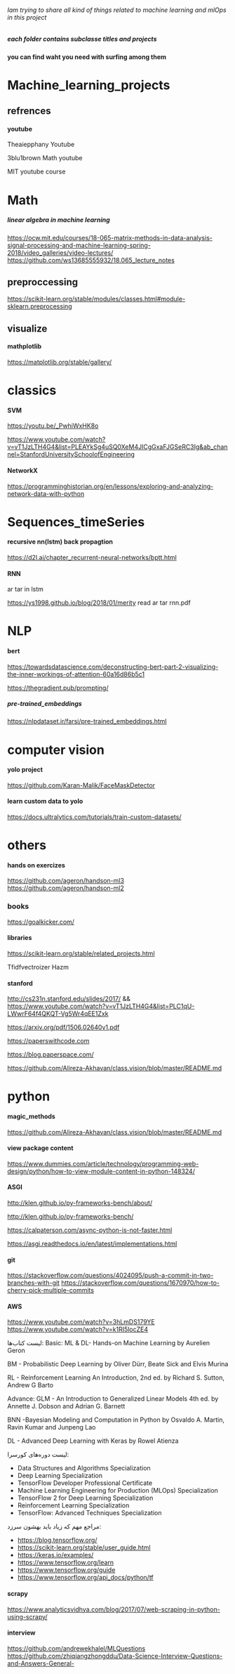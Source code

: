 ###### Iam trying to share all kind of things related to machine learning and mlOps in this project 

##### each folder contains subclasse titles and projects

#### you can find waht you need with surfing among them



# Machine_learning_projects
## refrences 


#### youtube
Theaiepphany  Youtube

3blu1brown  Math youtube

MIT youtube course

# Math

##### linear algebra in machine learning

https://ocw.mit.edu/courses/18-065-matrix-methods-in-data-analysis-signal-processing-and-machine-learning-spring-2018/video_galleries/video-lectures/
https://github.com/ws13685555932/18.065_lecture_notes


## preproccessing
https://scikit-learn.org/stable/modules/classes.html#module-sklearn.preprocessing

## visualize

#### mathplotlib
https://matplotlib.org/stable/gallery/

# classics

#### SVM
https://youtu.be/_PwhiWxHK8o

https://www.youtube.com/watch?v=vT1JzLTH4G4&list=PLEAYkSg4uSQ0XeM4JICgGxaFJGSeRC3Ig&ab_channel=StanfordUniversitySchoolofEngineering


#### NetworkX
https://programminghistorian.org/en/lessons/exploring-and-analyzing-network-data-with-python

# Sequences_timeSeries
#### recursive nn(lstm) back propagtion

https://d2l.ai/chapter_recurrent-neural-networks/bptt.html

#### RNN
ar tar in lstm

https://ys1998.github.io/blog/2018/01/merity
read ar tar rnn.pdf

# NLP
#### bert
https://towardsdatascience.com/deconstructing-bert-part-2-visualizing-the-inner-workings-of-attention-60a16d86b5c1

https://thegradient.pub/prompting/

##### pre-trained_embeddings
https://nlpdataset.ir/farsi/pre-trained_embeddings.html

# computer vision

#### yolo project
https://github.com/Karan-Malik/FaceMaskDetector

#### learn custom data to yolo
https://docs.ultralytics.com/tutorials/train-custom-datasets/


# others
#### hands on exercizes
https://github.com/ageron/handson-ml3
https://github.com/ageron/handson-ml2


### books
https://goalkicker.com/

#### libraries
https://scikit-learn.org/stable/related_projects.html

Tfidfvectroizer
Hazm

#### stanford
http://cs231n.stanford.edu/slides/2017/
 && https://www.youtube.com/watch?v=vT1JzLTH4G4&list=PLC1qU-LWwrF64f4QKQT-Vg5Wr4qEE1Zxk
 
https://arxiv.org/pdf/1506.02640v1.pdf


https://paperswithcode.com

https://blog.paperspace.com/

https://github.com/Alireza-Akhavan/class.vision/blob/master/README.md


# python 
#### magic_methods
https://github.com/Alireza-Akhavan/class.vision/blob/master/README.md

#### view package content
https://www.dummies.com/article/technology/programming-web-design/python/how-to-view-module-content-in-python-148324/

#### ASGI

http://klen.github.io/py-frameworks-bench/about/

http://klen.github.io/py-frameworks-bench/

https://calpaterson.com/async-python-is-not-faster.html

https://asgi.readthedocs.io/en/latest/implementations.html

#### git
https://stackoverflow.com/questions/4024095/push-a-commit-in-two-branches-with-git
https://stackoverflow.com/questions/1670970/how-to-cherry-pick-multiple-commits

#### AWS
https://www.youtube.com/watch?v=3hLmDS179YE
https://www.youtube.com/watch?v=k1RI5locZE4

لیست کتاب‌ها:
   Basic:
ML & DL- Hands-on Machine Learning 
    by Aurelien Geron

BM - Probabilistic Deep Learning
    by Oliver Dürr, Beate Sick and Elvis Murina

RL - Reinforcement Learning An Introduction, 2nd ed.
    by Richard S. Sutton, Andrew G Barto

   Advance:
GLM - An Introduction to Generalized Linear Models 4th ed. 
    by Annette J. Dobson and Adrian G. Barnett

BNN -Bayesian Modeling and Computation in Python
    by Osvaldo A. Martin, Ravin Kumar and Junpeng Lao

DL - Advanced Deep Learning with Keras by Rowel Atienza 

لیست دوره‌های کورسرا:
- Data Structures and Algorithms Specialization
- Deep Learning Specialization
- TensorFlow Developer Professional Certificate
- Machine Learning Engineering for Production (MLOps) Specialization
- TensorFlow 2 for Deep Learning Specialization
- Reinforcement Learning Specialization
- TensorFlow: Advanced Techniques Specialization

مراجع مهم که زیاد باید بهشون سرزد:
- https://blog.tensorflow.org/
- https://scikit-learn.org/stable/user_guide.html
- https://keras.io/examples/
- https://www.tensorflow.org/learn
- https://www.tensorflow.org/guide
- https://www.tensorflow.org/api_docs/python/tf



#### scrapy
https://www.analyticsvidhya.com/blog/2017/07/web-scraping-in-python-using-scrapy/

#### interview
https://github.com/andrewekhalel/MLQuestions
https://github.com/zhiqiangzhongddu/Data-Science-Interview-Questions-and-Answers-General-

